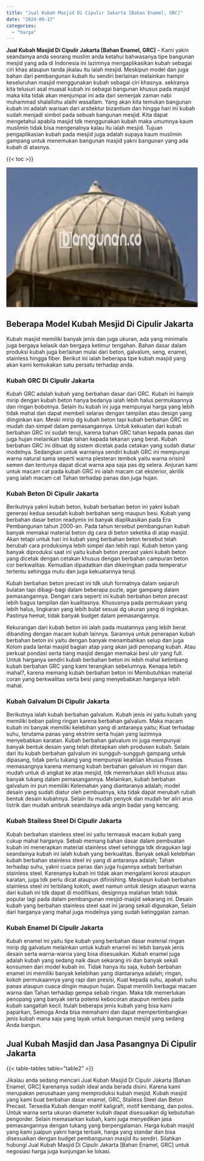 ```yaml
---
title: "Jual Kubah Masjid Di Cipulir Jakarta [Bahan Enamel, GRC]"
date: "2024-09-17"
categories: 
  - "harga"
---
```


**Jual Kubah Masjid Di Cipulir Jakarta \[Bahan Enamel, GRC\]** – Kami yakin seandainya anda seorang muslim anda ketahui bahwasanya tipe bangunan mesjid yang ada di Indonesia ini lazimnya mengaplikasikan kubah sebagai ciri khas ataupun tanda jikalau itu ialah mesjid. Meskipun model dan juga bahan dari pembangunan kubah itu sendiri berlainan melainkan hampir keseluruhan masjid menggunakan kubah sebagai ciri khasnya. sekiranya kita telusuri asal muasal kubah ini sebagai bangunan khusus pada masjid maka kita tidak akan menjumpai ini ada dari semenjak zaman nabi muhammad shalallohu alaihi wasallam. Yang akan kita temukan bangunan kubah ini adalah warisan dari arsitektur bizantium dan hingga hari ini kubah sudah menjadi simbol pada sebuah bangunan mesjid. Kita dapat mengetahui apabila masjid tdk menggunakan kubah maka umumnya kaum muslimin tidak bisa mengenalnya kalau itu ialah mesjid. Tujuan pengaplikasian kubah pada mesjid juga adalah supaya kaum muslimin gampang untuk menemukan bangunan masjid yakni bangunan yang ada kubah di atasnya.

{{< toc >}}

![Jual Kubah Masjid Di Cipulir Jakarta [Bahan Enamel, GRC]](/images/jual-kubah-masjid-16.png)

## Beberapa Model Kubah Mesjid Di Cipulir Jakarta

Kubah masjid memiliki banyak jenis dan juga ukuran, ada yang minimalis juga bergaya kelasik dan bergaya ketimur tengahan. Bahan dasar dalam produksi kubah juga berlainan mulai dari beton, galvalum, seng, enamel, stainless hingga fiber. Berikut ini ialah beberapa tipe kubah masjid yang akan kami kemukakan satu persatu terhadap anda.

### Kubah GRC Di Cipulir Jakarta

Kubah GRC adalah kubah yang berbahan dasar dari GRC. Kubah ini hampir mirip dengan kubah beton hanya bedanya ialah lebih halus permukaannya dan ringan bobotnya. Selain itu kubah ini juga mempunyai harga yang lebih tidak mahal dan dapat membeli selaras dengan tampilan atau design yang diinginkan kan. Meski mirip dg kubah beton tapi kubah berbahan GRC ini mudah dan simpel dalam pemasangannya. Untuk kekuatan dari kubah berbahan GRC ini sudah teruji, karena bahan GRC tahan kepada panas dan juga hujan melainkan tidak tahan kepada tekanan yang berat. Kubah berbahan GRC ini dibuat dg sistem dicetak pada cetakan yang sudah diatur modelnya. Sedangkan untuk warnanya sendiri kubah GRC ini mempunyai warna natural sama seperti warna plesteran tembok yaitu warna orisinil semen dan tentunya dapat dicat warna apa saja pas dg selera. Anjuran kami untuk macam cat pada kubah GRC ini ialah macam cat eksterior, akrilik yang ialah macam cat Tahan terhadap panas dan juga hujan.

### Kubah Beton Di Cipulir Jakarta

Berikutnya yakni kubah beton, kubah berbahan beton ini yakni kubah generasi kedua sesudah kubah berbahan seng maupun besi. Kubah yang berbahan dasar beton readymix ini banyak diaplikasikan pada Era Pembangunan tahun 2000-an. Pada tahun tersebut pembangunan kubah banyak memakai material beton dg cara di beton seketika di atap masjid. Akan tetapi untuk hari ini kubah yang berbahan beton tersebut telah berubah cara produksinya lebih simpel dan lebih rapi. Kubah beton yang banyak diproduksi saat ini yaitu kubah beton precast yakni kubah beton yang dicetak dengan cetakan khusus dengan berbahan campuran beton cor berkwalitas. Kemudian dipadatkan dan dikeringkan pada temperatur tertentu sehingga mutu dan juga kekuatannya teruji.

Kubah berbahan beton precast ini tdk utuh formatnya dalam separuh bulatan tapi dibagi-bagi dalam beberapa puzle, agar gampang dalam pemasangannya. Dengan cara seperti ini kubah berbahan beton precast lebih bagus tampilan dan kualitasnya. Khususnya pada permukaan yang lebih halus, lingkaran yang lebih bulat sesuai dg ukuran yang di inginkan. Pastinya hemat, tidak banyak budget dalam pemasangannya.

Kekurangan dari kubah beton ini ialah pada muatannya yang lebih berat dibanding dengan macam kubah lainnya. Sarannya untuk penerapan kubah berbahan beton ini yaitu dengan banyak menambahkan selup dan juga Kolom pada lantai masjid bagian atap yang akan jadi penopang kubah. Atau perkuat pondasi serta tiang masjid dengan memakai besi ulir yang full. Untuk harganya sendiri kubah berbahan beton ini lebih mahal ketimbang kubah berbahan GRC yang kami terangkan sebelumnya. Kenapa lebih mahal?, karena memang kubah berbahan beton ini Membutuhkan material coran yang berkwalitas serta besi yang menyebabkan harganya lebih mahal.

### Kubah Galvalum Di Cipulir Jakarta

Berikutnya ialah kubah berbahan galvalum. Kubah jenis ini yaitu kubah yang memiliki beban paling ringan karena berbahan galvalum. Maka macam kubah ini banyak memiliki kelebihan yang di antaranya yaitu; Kuat terhadap suhu, terutama panas yang ekstrim serta hujan yang lazimnya menyebabkan karatan. Kubah berbahan galvalum ini juga mempunyai banyak bentuk desain yang telah ditetapkan oleh produsen kubah. Selain dari itu kubah berbahan galvalum ini sungguh-sungguh gampang untuk dipasang, tidak perlu tukang yang mempunyai keahlian khusus Proses memasangnya karena memang kubah berbahan galvalum ini ringan dan mudah untuk di angkat ke atas mesjid, tdk memerlukan skill khusus atau banyak tukang dalam pemasangannya. Melainkan, kubah berbahan galvalum ini pun memiliki Kelemahan yang diantaranya adalah; model desain yang sudah diatur oleh pembuatnya, kita tidak dapat merubah rubah bentuk desain kubahnya. Selain itu mudah penyok dan mudah ter aliri arus listrik dan mudah ambruk seandainya ada angin badai yang kencang.

### Kubah Stailess Steel Di Cipulir Jakarta

Kubah berbahan stainless steel ini yaitu termasuk macam kubah yang cukup mahal harganya. Sebab memang bahan dasar dalam pembuatan kubah ini menerapkan material stainless steel sehingga tdk diragukan lagi seandainya kubah ini ialah kubah yang berkualitas. Banyak sekali kelebihan kubah berbahan stainless steel ini yang di antaranya adalah; Tahan terhadap suhu, yakni cuaca panas dan juga hujannya sebab berbahan stainless steel. Karenanya kubah ini tidak akan mengalami korosi ataupun karatan, juga tdk perlu dicat ataupun difinishing. Meskipun kubah berbahan stainless steel ini terbilang kokoh, awet namun untuk design ataupun warna dari kubah ini tdk dapat di modifikasi, designnya malahan telah tidak popular lagi pada dalam pembangunan mesjid-masjid sekarang ini. Desain kubah yang berbahan stainless steel saat ini jarang sekali digunakan, Selain dari harganya yang mahal juga modelnya yang sudah ketinggalan zaman.

### Kubah Enamel Di Cipulir Jakarta

Kubah enamel ini yaitu tipe kubah yang berbahan dasar material ringan mirip dg galvalum melainkan untuk kubah enamel ini lebih banyak jenis desain serta warna-warna yang bisa disesuaikan. Kubah enamel juga adalah kubah yang sedang naik daun sekarang ini dan banyak sekali konsumen dari model kubah ini. Tidak hanya itu saja, kubah berbahan enamel ini memiliki banyak kelebihan yang diantaranya adalah; ringan, kokoh permukaannya yang rapi dan presisi, Kuat kepada suhu, apakah suhu panas ataupun cuaca dingin maupun hujan. Dapat memilih berbagai macam warna dan Tahan terhadap gempa sebab ringan. Maka tdk memerlukan penopang yang banyak serta potensi kebocoran ataupun rembes pada kubah sangatlah kecil. Itulah beberapa jenis kubah yang bisa kami paparkan, Semoga Anda bisa memahami dan dapat mempertimbangkan jenis kubah mana saja yang layak untuk bangunan mesjid yang sedang Anda bangun.

## Jual Kubah Masjid dan Jasa Pasangnya Di Cipulir Jakarta

{{< table-tables table="table2" >}}

Jikalau anda sedang mencari Jual Kubah Masjid Di Cipulir Jakarta \[Bahan Enamel, GRC\] karenanya sudah ideal anda berada disini. Karena kami merupakan perusahaan yang memproduksi kubah mesjid. Kubah masjid yang kami buat berbahan dasar enamel, GRC, Stailess Steel dan Beton Precast. Tersedia Kubah dengan motif kaligrafi, motif kembang, dan polos. Untuk warna serta ukuran diameter kubah dapat disesuaikan dg kebutuhan pengorder. Selain memasarkan kubah, kami juga menyedikan jasa pemasangannya dengan tukang yang berpengalaman. Harga kubah masjid yang kami jualpun yakni harga terbaik, harga yang standar dan bisa disesuaikan dengan budget pembangunan masjid itu sendiri. Silahkan hubungi Jual Kubah Masjid Di Cipulir Jakarta \[Bahan Enamel, GRC\] untuk negosiasi harga juga kunjungan ke lokasi.
